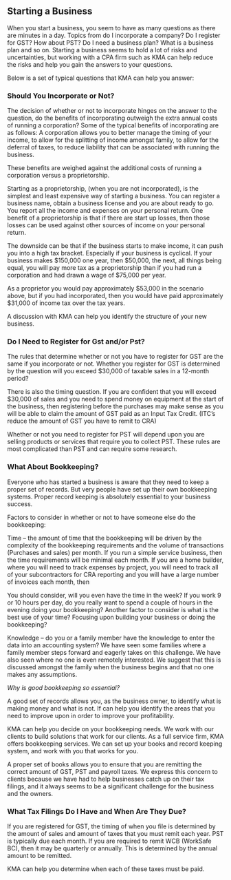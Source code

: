 ## Starting a Business

When you start a business, you seem to have as many questions as there are minutes in a day. Topics from do I incorporate a company? Do I register for GST? How about PST? Do I need a business plan? What is a business plan and so on. Starting a business seems to hold a lot of risks and uncertainties, but working with a CPA firm such as KMA can help reduce the risks and help you gain the answers to your questions.

Below is a set of typical questions that KMA can help you answer:

### Should You Incorporate or Not?

The decision of whether or not to incorporate hinges on the answer to the question, do the benefits of incorporating outweigh the extra annual costs of running a corporation? Some of the typical benefits of incorporating are as follows: A corporation allows you to better manage the timing of your income, to allow for the splitting of income amongst family, to allow for the deferral of taxes, to reduce liability that can be associated with running the business.

These benefits are weighed against the additional costs of running a corporation versus a proprietorship.

Starting as a proprietorship, (when you are not incorporated), is the simplest and least expensive way of starting a business. You can register a business name, obtain a business license and you are about ready to go. You report all the income and expenses on your personal return. One benefit of a proprietorship is that if there are start up losses, then those losses can be used against other sources of income on your personal return.

The downside can be that if the business starts to make income, it can push you into a high tax bracket. Especially if your business is cyclical. If your business makes $150,000 one year, then $50,000, the next, all things being equal, you will pay more tax as a proprietorship than if you had run a corporation and had drawn a wage of $75,000 per year.

As a proprietor you would pay approximately $53,000 in the scenario above, but if you had incorporated, then you would have paid approximately $31,000 of income tax over the tax years.

A discussion with KMA can help you identify the structure of your new business.

### Do I Need to Register for Gst and/or Pst?

The rules that determine whether or not you have to register for GST are the same if you incorporate or not. Whether you register for GST is determined by the question will you exceed $30,000 of taxable sales in a 12-month period?

There is also the timing question. If you are confident that you will exceed $30,000 of sales and you need to spend money on equipment at the start of the business, then registering before the purchases may make sense as you will be able to claim the amount of GST paid as an Input Tax Credit. (ITC’s reduce the amount of GST you have to remit to CRA)

Whether or not you need to register for PST will depend upon you are selling products or services that require you to collect PST. These rules are most complicated than PST and can require some research.

### What About Bookkeeping?

Everyone who has started a business is aware that they need to keep a proper set of records. But very people have set up their own bookkeeping systems. Proper record keeping is absolutely essential to your business success.

Factors to consider in whether or not to have someone else do the bookkeeping:

Time – the amount of time that the bookkeeping will be driven by the complexity of the bookkeeping requirements and the volume of transactions (Purchases and sales) per month. If you run a simple service business, then the time requirements will be minimal each month. If you are a home builder, where you will need to track expenses by project, you will need to track all of your subcontractors for CRA reporting and you will have a large number of invoices each month, then

You should consider, will you even have the time in the week? If you work 9 or 10 hours per day, do you really want to spend a couple of hours in the evening doing your bookkeeping? Another factor to consider is what is the best use of your time? Focusing upon building your business or doing the bookkeeping?

Knowledge – do you or a family member have the knowledge to enter the data into an accounting system? We have seen some families where a family member steps forward and eagerly takes on this challenge. We have also seen where no one is even remotely interested. We suggest that this is discussed amongst the family when the business begins and that no one makes any assumptions.

*Why is good bookkeeping so essential?*

A good set of records allows you, as the business owner, to identify what is making money and what is not. If can help you identify the areas that you need to improve upon in order to improve your profitability.

KMA can help you decide on your bookkeeping needs. We work with our clients to build solutions that work for our clients. As a full service firm, KMA offers bookkeeping services. We can set up your books and record keeping system, and work with you that works for you.

A proper set of books allows you to ensure that you are remitting the correct amount of GST, PST and payroll taxes. We express this concern to clients because we have had to help businesses catch up on their tax filings, and it always seems to be a significant challenge for the business and the owners.

### What Tax Filings Do I Have and When Are They Due?

If you are registered for GST, the timing of when you file is determined by the amount of sales and amount of taxes that you must remit each year. PST is typically due each month. If you are required to remit WCB (WorkSafe BC), then it may be quarterly or annually. This is determined by the annual amount to be remitted.

KMA can help you determine when each of these taxes must be paid.